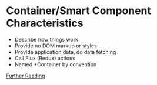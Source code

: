 # Container/Smart Component Characteristics
- Describe how things work
- Provide no DOM markup or styles
- Provide application data, do data fetching
- Call Flux (Redux) actions
- Named *Container by convention

[Further Reading](https://jaketrent.com/post/smart-dumb-components-react/)
